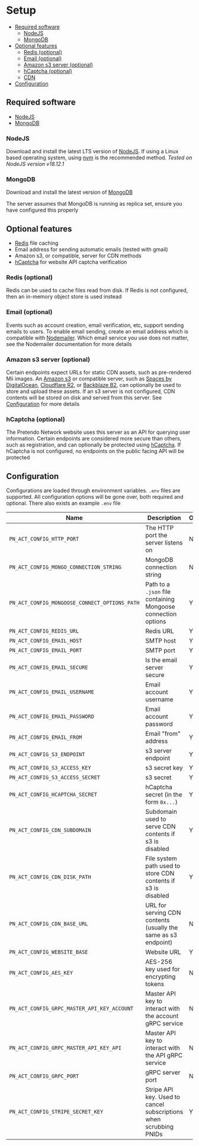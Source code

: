 # Setup

- [Required software](#required-software)
	- [NodeJS](#nodejs)
	- [MongoDB](#mongodb)
- [Optional features](#optional-features)
	- [Redis (optional)](#redis-optional)
	- [Email (optional)](#email-optional)
	- [Amazon s3 server (optional)](#amazon-s3-server-optional)
	- [hCaptcha (optional)](#hcaptcha-optional)
	- [CDN](#cdn)
- [Configuration](#configuration)


## Required software

- [NodeJS](https://nodejs.org/)
- [MongoDB](https://www.mongodb.com)

### NodeJS

Download and install the latest LTS version of [NodeJS](https://nodejs.org/). If using a Linux based operating system, using [nvm](https://github.com/nvm-sh/nvm) is the recommended method. _Tested on NodeJS version v18.12.1_

### MongoDB

Download and install the latest version of [MongoDB](https://www.mongodb.com)

The server assumes that MongoDB is running as replica set, ensure you have configured this properly

## Optional features

- [Redis](https://redis.io/) file caching
- Email address for sending automatic emails (tested with gmail)
- Amazon s3, or compatible, server for CDN methods
- [hCaptcha](https://hcaptcha.com/) for website API captcha verification

### Redis (optional)

Redis can be used to cache files read from disk. If Redis is not configured, then an in-memory object store is used instead

### Email (optional)

Events such as account creation, email verification, etc, support sending emails to users. To enable email sending, create an email address which is compatible with [Nodemailer](https://nodemailer.com/). Which email service you use does not matter, see the Nodemailer documentation for more details

### Amazon s3 server (optional)

Certain endpoints expect URLs for static CDN assets, such as pre-rendered Mii images. An [Amazon s3](https://aws.amazon.com/s3/) or compatible server, such as [Spaces by DigitalOcean](https://www.digitalocean.com/products/spaces), [Cloudflare R2](https://www.cloudflare.com/products/r2/), or [Backblaze B2](https://www.backblaze.com/b2/docs/), can optionally be used to store and upload these assets. If an s3 server is not configured, CDN contents will be stored on disk and served from this server. See [Configuration](#configuration) for more details

### hCaptcha (optional)

The Pretendo Network website uses this server as an API for querying user information. Certain endpoints are considered more secure than others, such as registration, and can optionally be protected using [hCaptcha](https://hcaptcha.com/). If hCaptcha is not configured, no endpoints on the public facing API will be protected

## Configuration

Configurations are loaded through environment variables. `.env` files are supported. All configuration options will be gone over, both required and optional. There also exists an example `.env` file

| Name                                          | Description                                                       | Optional |
|-----------------------------------------------|-------------------------------------------------------------------|----------|
| `PN_ACT_CONFIG_HTTP_PORT`                     | The HTTP port the server listens on                               | No       |
| `PN_ACT_CONFIG_MONGO_CONNECTION_STRING`       | MongoDB connection string                                         | No       |
| `PN_ACT_CONFIG_MONGOOSE_CONNECT_OPTIONS_PATH` | Path to a `.json` file containing Mongoose connection options     | Yes      |
| `PN_ACT_CONFIG_REDIS_URL`                     | Redis URL                                                         | Yes      |
| `PN_ACT_CONFIG_EMAIL_HOST`                    | SMTP host                                                         | Yes      |
| `PN_ACT_CONFIG_EMAIL_PORT`                    | SMTP port                                                         | Yes      |
| `PN_ACT_CONFIG_EMAIL_SECURE`                  | Is the email server secure                                        | Yes      |
| `PN_ACT_CONFIG_EMAIL_USERNAME`                | Email account username                                            | Yes      |
| `PN_ACT_CONFIG_EMAIL_PASSWORD`                | Email account password                                            | Yes      |
| `PN_ACT_CONFIG_EMAIL_FROM`                    | Email "from" address                                              | Yes      |
| `PN_ACT_CONFIG_S3_ENDPOINT`                   | s3 server endpoint                                                | Yes      |
| `PN_ACT_CONFIG_S3_ACCESS_KEY`                 | s3 secret key                                                     | Yes      |
| `PN_ACT_CONFIG_S3_ACCESS_SECRET`              | s3 secret                                                         | Yes      |
| `PN_ACT_CONFIG_HCAPTCHA_SECRET`               | hCaptcha secret (in the form `0x...`)                             | Yes      |
| `PN_ACT_CONFIG_CDN_SUBDOMAIN`                 | Subdomain used to serve CDN contents if s3 is disabled            | Yes      |
| `PN_ACT_CONFIG_CDN_DISK_PATH`                 | File system path used to store CDN contents if s3 is disabled     | Yes      |
| `PN_ACT_CONFIG_CDN_BASE_URL`                  | URL for serving CDN contents (usually the same as s3 endpoint)    | No       |
| `PN_ACT_CONFIG_WEBSITE_BASE`                  | Website URL                                                       | Yes      |
| `PN_ACT_CONFIG_AES_KEY`                       | AES-256 key used for encrypting tokens                            | No       |
| `PN_ACT_CONFIG_GRPC_MASTER_API_KEY_ACCOUNT`   | Master API key to interact with the account gRPC service          | No       |
| `PN_ACT_CONFIG_GRPC_MASTER_API_KEY_API`       | Master API key to interact with the API gRPC service              | No       |
| `PN_ACT_CONFIG_GRPC_PORT`                     | gRPC server port                                                  | No       |
| `PN_ACT_CONFIG_STRIPE_SECRET_KEY`             | Stripe API key. Used to cancel subscriptions when scrubbing PNIDs | Yes      |